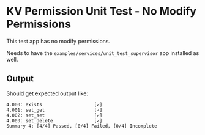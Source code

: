 KV Permission Unit Test - No Modify Permissions
================

This test app has no modify permissions.

Needs to have the `examples/services/unit_test_supervisor` app installed as
well.

Output
------

Should get expected output like:

```
4.000: exists                   [✓]
4.001: set_get                  [✓]
4.002: set_set                  [✓]
4.003: set_delete               [✓]
Summary 4: [4/4] Passed, [0/4] Failed, [0/4] Incomplete
```
